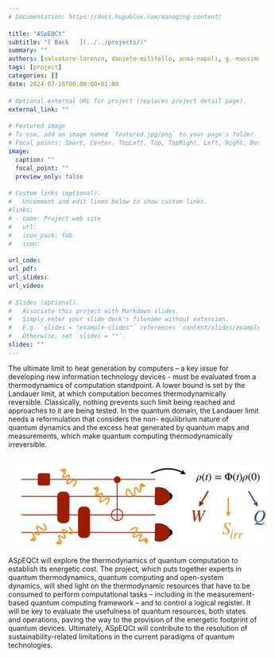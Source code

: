 ```yaml
---
# Documentation: https://docs.hugoblox.com/managing-content/

title: "ASpEQCt"
subtitle: "[ Back   ](../../projects/)"
summary: ""
authors: [salvatore-lorenzo, daniele-militello, anna-napoli, g.-massimo-palma, mauro-paternostro]
tags: [project]
categories: []
date: 2024-07-16T00:00:00+01:00

# Optional external URL for project (replaces project detail page).
external_link: ""

# Featured image
# To use, add an image named `featured.jpg/png` to your page's folder.
# Focal points: Smart, Center, TopLeft, Top, TopRight, Left, Right, BottomLeft, Bottom, BottomRight.
image:
  caption: ""
  focal_point: ""
  preview_only: false

# Custom links (optional).
#   Uncomment and edit lines below to show custom links.
#links:
# - name: Project web site
#   url: 
#   icon_pack: fab
#   icon: 

url_code: 
url_pdf: 
url_slides: 
url_video: 

# Slides (optional).
#   Associate this project with Markdown slides.
#   Simply enter your slide deck's filename without extension.
#   E.g. `slides = "example-slides"` references `content/slides/example-slides.md`.
#   Otherwise, set `slides = ""`.
slides: ""
---
```

<html lang="en">
        <body>
          <!-- <img src="phase-transitions.png" align="right" hspace="20" vspace="20" width="400" /> -->
          <p>
          The ultimate limit to heat generation by computers – a key issue for developing new information
          technology devices - must be evaluated from a thermodynamics of computation standpoint. A
          lower bound is set by the Landauer limit, at which computation becomes thermodynamically
          reversible. Classically, nothing prevents such limit being reached and approaches to it are being
          tested. In the quantum domain, the Landauer limit needs a reformulation that considers the non-
          equilibrium nature of quantum dynamics and the excess heat generated by quantum maps and
          measurements, which make quantum computing thermodynamically irreversible.
          </p>
          <img src="aspeqct2.png" align="center" hspace="20" vspace="20" width="600" /> ASpEQCt will
          explore the thermodynamics of quantum computation to establish its energetic cost. The project,
          which puts together experts in quantum thermodynamics, quantum computing and open-system
          dynamics, will shed light on the thermodynamic resources that have to be consumed to perform
          computational tasks – including in the measurement-based quantum computing framework – and
          to control a logical register. It will be key to evaluate the usefulness of quantum resources, both
          states and operations, paving the way to the provision of the energetic footprint of quantum
          devices. Ultimately, ASpEQCt will contribute to the resolution of sustainability-related limitations
          in the current paradigms of quantum technologies.
        </body>
        </html> 